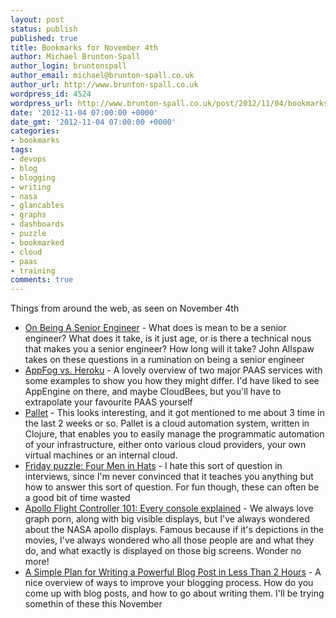 ```yaml
---
layout: post
status: publish
published: true
title: Bookmarks for November 4th
author: Michael Brunton-Spall
author_login: bruntonspall
author_email: michael@brunton-spall.co.uk
author_url: http://www.brunton-spall.co.uk
wordpress_id: 4524
wordpress_url: http://www.brunton-spall.co.uk/post/2012/11/04/bookmarks-for-november-4th-from-0114-to-0137/
date: '2012-11-04 07:00:00 +0000'
date_gmt: '2012-11-04 07:00:00 +0000'
categories:
- bookmarks
tags:
- devops
- blog
- blogging
- writing
- nasa
- glancables
- graphs
- dashboards
- puzzle
- bookmarked
- cloud
- paas
- training
comments: true
---
```

<p>Things from around the web, as seen on November 4th</p>
<ul>
<li><a href="http://www.kitchensoap.com/2012/10/25/on-being-a-senior-engineer/">On Being A Senior Engineer</a> - What does is mean to be a senior engineer? What does it take, is it just age, or is there a technical nous that makes you a senior engineer? How long will it take?  John Allspaw takes on these questions in a rumination on being a senior engineer</li>
<li><a href="http://feedproxy.google.com/~r/nettuts/~3/XAkxNa2axCs/">AppFog vs. Heroku</a> - A lovely overview of two major PAAS services with some examples to show you how they might differ.  I&#039;d have liked to see AppEngine on there, and maybe CloudBees, but you&#039;ll have to extrapolate your favourite PAAS yourself</li>
<li><a href="http://palletops.com/">Pallet</a> - This looks interesting, and it got mentioned to me about 3 time in the last 2 weeks or so.  Pallet is a cloud automation system, written in Clojure, that enables you to easily manage the programmatic automation of your infrastructure, either onto various cloud providers, your own virtual machines or an internal cloud.</li>
<li><a href="http://feeds.boingboing.net/~r/boingboing/iBag/~3/M2ZI1eST5Iw/friday-puzzle-four-men-in-hat.html">Friday puzzle: Four Men in Hats</a> - I hate this sort of question in interviews, since I&#039;m never convinced that it teaches you anything but how to answer this sort of question.  For fun though, these can often be a good bit of time wasted</li>
<li><a href="http://feeds.arstechnica.com/~r/arstechnica/everything/~3/n3cDI37lNRo/">Apollo Flight Controller 101: Every console explained</a> - We always love graph porn, along with big visible displays, but I&#039;ve always wondered about the NASA apollo displays.  Famous because if it&#039;s depictions in the movies, I&#039;ve always wondered who all those people are and what they do, and what exactly is displayed on those big screens.  Wonder no more!</li>
<li><a href="http://feedproxy.google.com/~r/Quicksprout/~3/2uvtKd8FNLA/">A Simple Plan for Writing a Powerful Blog Post in Less Than 2 Hours</a> - A nice overview of ways to improve your blogging process.  How do you come up with blog posts, and how to go about writing them.  I&#039;ll be trying somethin of these this November</li>
</ul>
